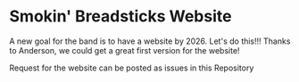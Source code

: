 # Smokin' Breadsticks Website

A new goal for the band is to have a website by 2026. Let's do this!!!
Thanks to Anderson, we could get a great first version for the website!

Request for the website can be posted as issues in this Repository
